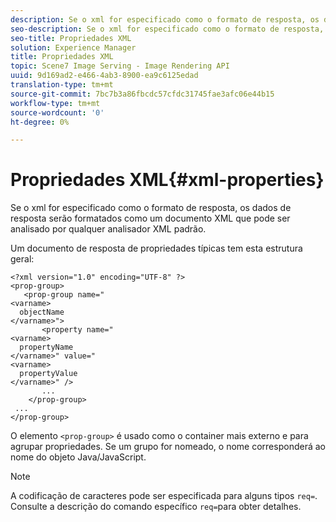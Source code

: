 ```yaml
---
description: Se o xml for especificado como o formato de resposta, os dados de resposta serão formatados como um documento XML que pode ser analisado por qualquer analisador XML padrão.
seo-description: Se o xml for especificado como o formato de resposta, os dados de resposta serão formatados como um documento XML que pode ser analisado por qualquer analisador XML padrão.
seo-title: Propriedades XML
solution: Experience Manager
title: Propriedades XML
topic: Scene7 Image Serving - Image Rendering API
uuid: 9d169ad2-e466-4ab3-8900-ea9c6125edad
translation-type: tm+mt
source-git-commit: 7bc7b3a86fbcdc57cfdc31745fae3afc06e44b15
workflow-type: tm+mt
source-wordcount: '0'
ht-degree: 0%

---
```



# Propriedades XML{#xml-properties}

Se o xml for especificado como o formato de resposta, os dados de resposta serão formatados como um documento XML que pode ser analisado por qualquer analisador XML padrão.

Um documento de resposta de propriedades típicas tem esta estrutura geral:

```
<?xml version="1.0" encoding="UTF-8" ?>
<prop-group>
   <prop-group name="
<varname>
  objectName
</varname>">
       <property name="
<varname>
  propertyName
</varname>" value="
<varname>
  propertyValue
</varname>" />
       ...
    </prop-group>
 ...
</prop-group>
```

O elemento `<prop-group>` é usado como o container mais externo e para agrupar propriedades. Se um grupo for nomeado, o nome corresponderá ao nome do objeto Java/JavaScript.

>[!NOTE]
>
>A codificação de caracteres pode ser especificada para alguns tipos `req=`. Consulte a descrição do comando específico `req=`para obter detalhes.


